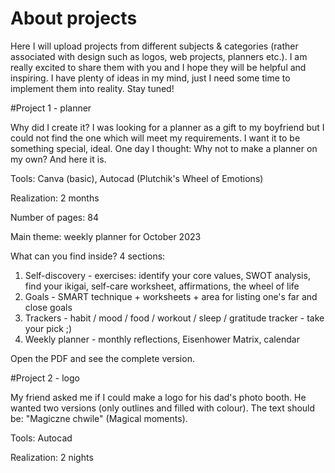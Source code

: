 # About projects
Here I will upload projects from different subjects & categories (rather associated with design such as logos, web projects, planners etc.). I am really excited to share them with you and I hope they will be helpful and inspiring. I have plenty of ideas in my mind, just I need some time to implement them into reality. Stay tuned!

#Project 1 - planner

Why did I create it? I was looking for a planner as a gift to my boyfriend but I could not find the one which will meet my requirements. I want it to be something special, ideal. One day I thought: Why not to make a planner on my own? And here it is. 

Tools: Canva (basic), Autocad (Plutchik's Wheel of Emotions)

Realization: 2 months 

Number of pages: 84

Main theme: weekly planner for October 2023 

What can you find inside? 
4 sections: 
1) Self-discovery - exercises: identify your core values, SWOT analysis, find your ikigai, self-care worksheet, affirmations, the wheel of life
2) Goals - SMART technique + worksheets + area for listing one's far and close goals
3) Trackers - habit / mood / food / workout / sleep / gratitude tracker - take your pick ;)
4) Weekly planner - monthly reflections, Eisenhower Matrix, calendar

Open the PDF and see the complete version. 

#Project 2 - logo

My friend asked me if I could make a logo for his dad's photo booth. He wanted two versions (only outlines and filled with colour). The text should be: "Magiczne chwile" (Magical moments). 

Tools: Autocad

Realization: 2 nights
